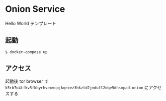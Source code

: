 # Onion Service
Hello World テンプレート

## 起動
```shell
$ docker-compose up
```

## アクセス
起動後 tor browser で `k5rb7o4tfkv5fkbyrhvexvcpjkqecez3hkztd2jvdufl2dqe5dhsmpad.onion` にアクセスする
